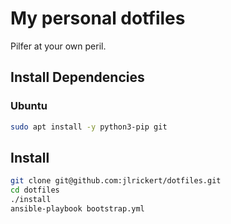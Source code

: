 # My personal dotfiles

Pilfer at your own peril.

## Install Dependencies

### Ubuntu

```bash
sudo apt install -y python3-pip git
```

## Install

```bash
git clone git@github.com:jlrickert/dotfiles.git
cd dotfiles
./install
ansible-playbook bootstrap.yml
```
